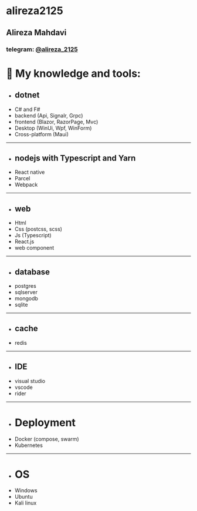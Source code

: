 # alireza2125
## Alireza Mahdavi
 ### telegram: [@alireza_2125](https://t.me/alireza_2125)


# 🚀 My knowledge and tools:
 - ## dotnet
  - C# and F#
  - backend (Api, Signalr, Grpc)
  - frontend (Blazor, RazorPage, Mvc)
  - Desktop (WinUi, Wpf, WinForm)
  - Cross-platform (Maui)
***
 - ## nodejs with Typescript and Yarn
  - React native
  - Parcel
  - Webpack
***
 - ## web
  - Html
  - Css (postcss, scss)
  - Js (Typescript)
  - React.js
  - web component
***
 - ## database
  - postgres
  - sqlserver
  - mongodb
  - sqlite
***
 - ## cache
  - redis
***
 - ## IDE
  - visual studio
  - vscode 
  - rider
***
 - # Deployment
  - Docker (compose, swarm)
  - Kubernetes
***
 - # OS
  - Windows
  - Ubuntu
  - Kali linux
